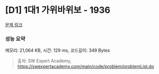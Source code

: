 # [D1] 1대1 가위바위보 - 1936 

[문제 링크](https://swexpertacademy.com/main/code/problem/problemDetail.do?contestProbId=AV5PjKXKALcDFAUq) 

### 성능 요약

메모리: 21,064 KB, 시간: 129 ms, 코드길이: 349 Bytes



> 출처: SW Expert Academy, https://swexpertacademy.com/main/code/problem/problemList.do